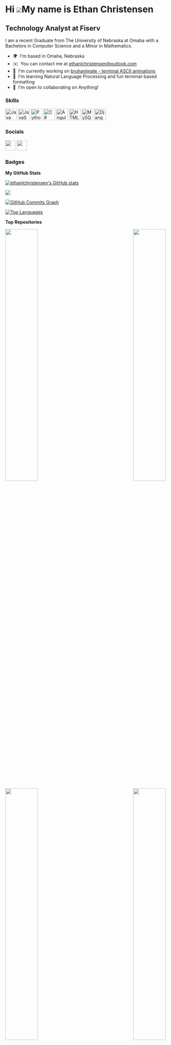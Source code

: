 Hi ![](https://user-images.githubusercontent.com/18350557/176309783-0785949b-9127-417c-8b55-ab5a4333674e.gif)My name is Ethan Christensen
=========================================================================================================================================

Technology Analyst at Fiserv
----------------------------

I am a recent Graduate from The University of Nebraska at Omaha with a Bachelors in Computer Science and a Minor in Mathematics.

* 🌍  I'm based in Omaha, Nebraska
* ✉️  You can contact me at [ethanlchristensen@outlook.com](mailto:ethanlchristensen@outlook.com)
* 🚀  I'm currently working on [bruhanimate - terminal ASCII animations](http://github.com/ethanlchristensen/bruhanimate)
* 🧠  I'm learning Natural Language Processing and fun terminal-based formatting
* 🤝  I'm open to collaborating on Anything!

### Skills


<p align="left">
<a href="https://www.oracle.com/java/" target="_blank" rel="noreferrer"><img src="https://raw.githubusercontent.com/danielcranney/readme-generator/main/public/icons/skills/java-colored.svg" width="36" height="36" alt="Java" /></a>
<a href="https://developer.mozilla.org/en-US/docs/Web/JavaScript" target="_blank" rel="noreferrer"><img src="https://raw.githubusercontent.com/danielcranney/readme-generator/main/public/icons/skills/javascript-colored.svg" width="36" height="36" alt="JavaScript" /></a>
<a href="https://www.python.org/" target="_blank" rel="noreferrer"><img src="https://raw.githubusercontent.com/danielcranney/readme-generator/main/public/icons/skills/python-colored.svg" width="36" height="36" alt="Python" /></a>
<a href="https://docs.microsoft.com/en-us/dotnet/csharp/" target="_blank" rel="noreferrer"><img src="https://raw.githubusercontent.com/danielcranney/readme-generator/main/public/icons/skills/csharp-colored.svg" width="36" height="36" alt="C#" /></a>
<a href="https://angular.io/" target="_blank" rel="noreferrer"><img src="https://raw.githubusercontent.com/danielcranney/readme-generator/main/public/icons/skills/angularjs-colored.svg" width="36" height="36" alt="Angular" /></a>
<a href="https://developer.mozilla.org/en-US/docs/Glossary/HTML5" target="_blank" rel="noreferrer"><img src="https://raw.githubusercontent.com/danielcranney/readme-generator/main/public/icons/skills/html5-colored.svg" width="36" height="36" alt="HTML5" /></a>
<a href="https://www.mysql.com/" target="_blank" rel="noreferrer"><img src="https://raw.githubusercontent.com/danielcranney/readme-generator/main/public/icons/skills/mysql-colored.svg" width="36" height="36" alt="MySQL" /></a>
<a href="https://www.djangoproject.com/" target="_blank" rel="noreferrer"><img src="https://raw.githubusercontent.com/danielcranney/readme-generator/main/public/icons/skills/django-colored-dark.svg" width="36" height="36" alt="Django" /></a>
</p>


### Socials

<p align="left"> <a href="https://www.github.com/ethanlchristensen" target="_blank" rel="noreferrer"><img src="https://raw.githubusercontent.com/danielcranney/readme-generator/main/public/icons/socials/github-dark.svg" width="32" height="32" /></a> <a href="https://www.linkedin.com/in/ethanchristensen" target="_blank" rel="noreferrer"><img src="https://raw.githubusercontent.com/danielcranney/readme-generator/main/public/icons/socials/linkedin.svg" width="32" height="32" /></a></p>

### Badges

<b>My GitHub Stats</b>

<a href="http://www.github.com/ethanlchristensen"><img src="https://github-readme-stats.vercel.app/api?username=ethanlchristensen&show_icons=true&hide=&count_private=true&title_color=3382ed&text_color=ffffff&icon_color=3382ed&bg_color=0f172a&hide_border=true&show_icons=true" alt="ethanlchristensen's GitHub stats" /></a>

<a href="http://www.github.com/ethanlchristensen"><img src="https://github-readme-streak-stats.herokuapp.com/?user=ethanlchristensen&stroke=ffffff&background=0f172a&ring=3382ed&fire=3382ed&currStreakNum=ffffff&currStreakLabel=3382ed&sideNums=ffffff&sideLabels=ffffff&dates=ffffff&hide_border=true" /></a>

<a href="http://www.github.com/ethanlchristensen"><img src="https://github-readme-activity-graph.cyclic.app/graph?username=ethanlchristensen&bg_color=0f172a&color=ffffff&line=3382ed&point=ffffff&area_color=0f172a&area=true&hide_border=true&custom_title=GitHub%20Commits%20Graph" alt="GitHub Commits Graph" /></a>

<a href="https://github.com/ethanlchristensen" align="left"><img src="https://github-readme-stats.vercel.app/api/top-langs/?username=ethanlchristensen&langs_count=10&title_color=3382ed&text_color=ffffff&icon_color=3382ed&bg_color=0f172a&hide_border=true&locale=en&custom_title=Top%20%Languages" alt="Top Languages" /></a>

<b>Top Repositories</b>

<div width="100%" align="center"><a href="https://github.com/ethanlchristensen/bruhanimate" align="left"><img align="left" width="45%" src="https://github-readme-stats.vercel.app/api/pin/?username=ethanlchristensen&repo=bruhanimate&title_color=3382ed&text_color=ffffff&icon_color=3382ed&bg_color=0f172a&hide_border=true&locale=en" /></a><a href="https://github.com/ethanlchristensen/bruhcolor" align="right"><img align="right" width="45%" src="https://github-readme-stats.vercel.app/api/pin/?username=ethanlchristensen&repo=bruhcolor&title_color=3382ed&text_color=ffffff&icon_color=3382ed&bg_color=0f172a&hide_border=true&locale=en" /></a></div><br /><br /><br /><br /><br /><br /><br />

<br /><br /><br /><br /><br />

<div width="100%" align="center"><a href="https://github.com/ethanlchristensen/threeJS_PathFinder" align="left"><img align="left" width="45%" src="https://github-readme-stats.vercel.app/api/pin/?username=ethanlchristensen&repo=threeJS_PathFinder&title_color=3382ed&text_color=ffffff&icon_color=3382ed&bg_color=0f172a&hide_border=true&locale=en" /></a><a href="https://github.com/ethanlchristensen/threeJS_Game_of_Life" align="right"><img align="right" width="45%" src="https://github-readme-stats.vercel.app/api/pin/?username=ethanlchristensen&repo=threeJS_Game_of_Life&title_color=3382ed&text_color=ffffff&icon_color=3382ed&bg_color=0f172a&hide_border=true&locale=en" /></a></div>

